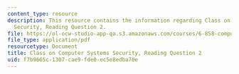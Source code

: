 ```yaml
---
content_type: resource
description: This resource contains the information regarding Class on Computer Systems
  Security, Reading Question 2.
file: https://ol-ocw-studio-app-qa.s3.amazonaws.com/courses/6-858-computer-systems-security-fall-2014/f7b9665c1307cae9fde0ec5e8edba70e_MIT6_858F14_Reading2.pdf
file_type: application/pdf
resourcetype: Document
title: Class on Computer Systems Security, Reading Question 2
uid: f7b9665c-1307-cae9-fde0-ec5e8edba70e
---
```

